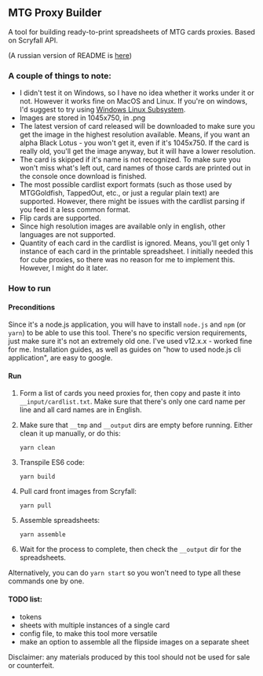 ## MTG Proxy Builder

A tool for building ready-to-print spreadsheets of MTG cards proxies. Based on Scryfall API.

(A russian version of README is [here](./README__russian.md))

### A couple of things to note:
  - I didn't test it on Windows, so I have no idea whether it works under it or not. However it works fine on MacOS and Linux. If you're on windows, I'd suggest to try using [Windows Linux Subsystem](https://docs.microsoft.com/en-us/windows/wsl/install-win10).
  - Images are stored in 1045x750, in .png
  - The latest version of card released will be downloaded to make sure you get the image in the highest resolution available. Means, if you want an alpha Black Lotus - you won't get it, even if it's 1045x750.
  If the card is really old, you'll get the image anyway, but it will have a lower resolution.
  - The card is skipped if it's name is not recognized. To make sure you won't miss what's left out, card names of those cards are printed out in the console once download is finished.
  - The most possible cardlist export formats (such as those used by MTGGoldfish, TappedOut, etc., or just a regular plain text) are supported. However, there might be issues with the cardlist parsing if you feed it a less common format.
  - Flip cards are supported.
  - Since high resolution images are available only in english, other languages are not supported.
  - Quantity of each card in the cardlist is ignored. Means, you'll get only 1 instance of each card in the printable spreadsheet. I initially needed this for cube proxies, so there was no reason for me to implement this. However, I might do it later.
  
### How to run

#### Preconditions
Since it's a node.js application, you will have to install `node.js` and `npm` (or `yarn`) to be able to use this tool. There's no specific version requirements, just make sure it's not an extremely old one. I've used v12.x.x - worked fine for me.
Installation guides, as well as guides on "how to used node.js cli application", are easy to google.

#### Run
1. Form a list of cards you need proxies for, then copy and paste it into `__input/cardlist.txt`. Make sure that there's only one card name per line and all card names are in English.

2. Make sure that `__tmp` and `__output` dirs are empty before running. Either clean it up manually, or do this:
    ```
    yarn clean
    ```

3. Transpile ES6 code:
    ```
    yarn build
    ```

4. Pull card front images from Scryfall:
    ```
    yarn pull
    ```

5. Assemble spreadsheets:
    ```
    yarn assemble
    ```

6. Wait for the process to complete, then check the `__output` dir for the spreadsheets.

Alternatively, you can do `yarn start` so you won't need to type all these commands one by one.

#### TODO list:
  - tokens
  - sheets with multiple instances of a single card
  - config file, to make this tool more versatile
  - make an option to assemble all the flipside images on a separate sheet

Disclaimer: any materials produced by this tool should not be used for sale or counterfeit.